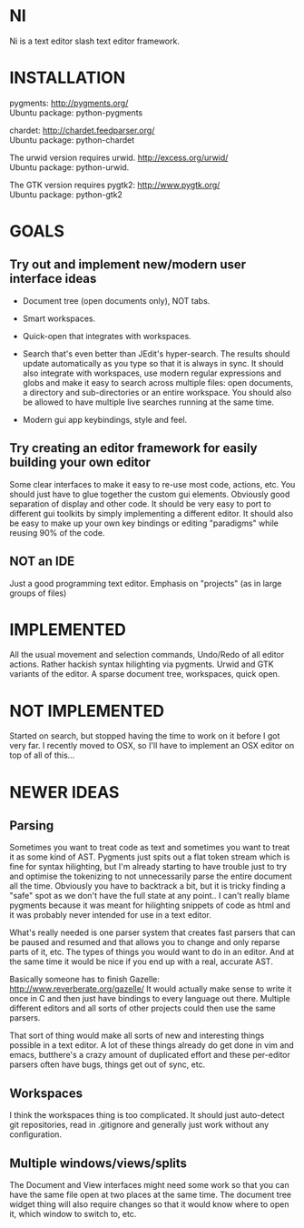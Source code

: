 NI
==

Ni is a text editor slash text editor framework.


INSTALLATION
============

pygments: <http://pygments.org/>  
Ubuntu package: python-pygments

chardet: <http://chardet.feedparser.org/>   
Ubuntu package: python-chardet

The urwid version requires urwid. <http://excess.org/urwid/>  
Ubuntu package: python-urwid.

The GTK version requires pygtk2: <http://www.pygtk.org/>  
Ubuntu package: python-gtk2


GOALS
=====


Try out and implement new/modern user interface ideas
-----------------------------------------------------

* Document tree (open documents only), NOT tabs.

* Smart workspaces.

* Quick-open that integrates with workspaces.

* Search that's even better than JEdit's hyper-search. The results should update automatically as you type so that it is always in sync. It should also integrate with workspaces, use modern regular expressions and globs and make it easy to search across multiple files: open documents, a directory and sub-directories or an entire workspace. You should also be allowed to have multiple live searches running at the same time.

* Modern gui app keybindings, style and feel.


Try creating an editor framework for easily building your own editor
--------------------------------------------------------------------

Some clear interfaces to make it easy to re-use most code, actions, etc. You should just have to glue together the custom gui elements. Obviously good separation of display and other code. It should be very easy to port to different gui toolkits by simply implementing a different editor. It should also be easy to make up your own key bindings or editing "paradigms" while reusing 90% of the code. 


NOT an IDE
----------

Just a good programming text editor. Emphasis on "projects" (as in large groups of files)


IMPLEMENTED
===========

All the usual movement and selection commands, Undo/Redo of all editor actions. Rather hackish syntax hilighting via pygments. Urwid and GTK variants of the editor. A sparse document tree, workspaces, quick open.


NOT IMPLEMENTED
===============

Started on search, but stopped having the time to work on it before I got very far. I recently moved to OSX, so I'll have to implement an OSX editor on top of all of this...


NEWER IDEAS
===========


Parsing
-------

Sometimes you want to treat code as text and sometimes you want to treat it as some kind of AST. Pygments just spits out a flat token stream which is fine for syntax hilighting, but I'm already starting to have trouble just to try and optimise the tokenizing to not unnecessarily parse the entire document all the time. Obviously you have to backtrack a bit, but it is tricky finding a "safe" spot as we don't have the full state at any point.. I can't really blame pygments because it was meant for hilighting snippets of code as html and it was probably never intended for use in a text editor.

What's really needed is one parser system that creates fast parsers that can be paused and resumed and that allows you to change and only reparse parts of it, etc. The types of things you would want to do in an editor. And at the same time it would be nice if you end up with a real, accurate AST.

Basically someone has to finish Gazelle: http://www.reverberate.org/gazelle/ It would actually make sense to write it once in C and then just have bindings to every language out there. Multiple different editors and all sorts of other projects could then use the same parsers.

That sort of thing would make all sorts of new and interesting things possible in a text editor. A lot of these things already do get done in vim and emacs, butthere's a crazy amount of duplicated effort and these per-editor parsers often have bugs, things get out of sync, etc.


Workspaces
----------

I think the workspaces thing is too complicated. It should just auto-detect git repositories, read in .gitignore and generally just work without any configuration.


Multiple windows/views/splits
-----------------------------

The Document and View interfaces might need some work so that you can have the same file open at two places at the same time. The document tree widget thing will also require changes so that it would know where to open it, which window to switch to, etc.

